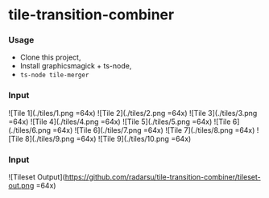 # tile-transition-combiner

### Usage
- Clone this project,
- Install graphicsmagick + ts-node,
- `ts-node tile-merger`

### Input
![Tile 1](./tiles/1.png =64x)
![Tile 2](./tiles/2.png =64x)
![Tile 3](./tiles/3.png =64x)
![Tile 4](./tiles/4.png =64x)
![Tile 5](./tiles/5.png =64x)
![Tile 6](./tiles/6.png =64x)
![Tile 6](./tiles/7.png =64x)
![Tile 7](./tiles/8.png =64x)
![Tile 8](./tiles/9.png =64x)
![Tile 9](./tiles/10.png =64x)

### Input
![Tileset Output](https://github.com/radarsu/tile-transition-combiner/tileset-out.png =64x)
